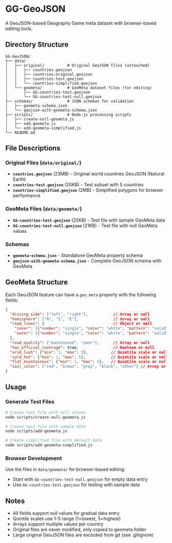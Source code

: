 # GG-GeoJSON

A GeoJSON-based Geography Game meta dataset with browser-based editing tools.

## Directory Structure

```
GG-GeoJSON/
├── data/
│   ├── original/          # Original GeoJSON files (untouched)
│   │   ├── countries.geojson
│   │   ├── countries-original.geojson
│   │   ├── countries-test.geojson
│   │   └── countries-simplified.geojson
│   └── geometa/           # GeoMeta dataset files (for editing)
│       ├── GG-countries-test.geojson
│       └── GG-countries-test-null.geojson
├── schemas/               # JSON schemas for validation
│   ├── geometa-schema.json
│   └── geojson-with-geometa-schema.json
├── scripts/               # Node.js processing scripts
│   ├── create-null-geometa.js
│   ├── add-geometa.js
│   └── add-geometa-simplified.js
└── README.md
```

## File Descriptions

### Original Files (`data/original/`)
- **`countries.geojson`** (23MB) - Original world countries GeoJSON (Natural Earth)
- **`countries-test.geojson`** (20KB) - Test subset with 5 countries
- **`countries-simplified.geojson`** (2MB) - Simplified polygons for browser performance

### GeoMeta Files (`data/geometa/`)
- **`GG-countries-test.geojson`** (25KB) - Test file with sample GeoMeta data
- **`GG-countries-test-null.geojson`** (21KB) - Test file with null GeoMeta values

### Schemas
- **`geometa-schema.json`** - Standalone GeoMeta property schema
- **`geojson-with-geometa-schema.json`** - Complete GeoJSON schema with GeoMeta

## GeoMeta Structure

Each GeoJSON feature can have a `geo_meta` property with the following fields:

```json
{
  "driving_side": ["left", "right"],           // Array or null
  "hemisphere": ["N", "S", "E"],               // Array or null
  "road_lines": {                              // Object or null
    "inner": [{"number": "single", "color": "white", "pattern": "solid"}],
    "outer": [{"number": "single", "color": "white", "pattern": "solid"}]
  },
  "road_quality": ["maintained", "poor"],      // Array or null
  "has_official_coverage": true,               // Boolean or null
  "arid_lush": {"min": 1, "max": 5},          // Quintile scale or null
  "cold_hot": {"min": 1, "max": 5},           // Quintile scale or null
  "flat_mountainous": {"min": 1, "max": 5},   // Quintile scale or null
  "soil_color": ["red", "brown", "gray", "black", "other"] // Array or null
}
```

## Usage

### Generate Test Files
```bash
# Create test file with null values
node scripts/create-null-geometa.js

# Create test file with sample data
node scripts/add-geometa.js

# Create simplified file with default data
node scripts/add-geometa-simplified.js
```

### Browser Development
Use the files in `data/geometa/` for browser-based editing:
- Start with `GG-countries-test-null.geojson` for empty data entry
- Use `GG-countries-test.geojson` for testing with sample data

## Notes
- All fields support null values for gradual data entry
- Quintile scales use 1-5 range (1=lowest, 5=highest)
- Arrays support multiple values per country
- Original files are never modified, only copied to geometa folder
- Large original GeoJSON files are excluded from git (see .gitignore) 